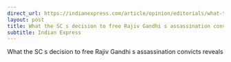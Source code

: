 ```yaml
---
direct_url: https://indianexpress.com/article/opinion/editorials/what-the-sc-decision-to-free-rajiv-gandhis-assassination-convicts-reveals-8266519/
layout: post
title: What the SC s decision to free Rajiv Gandhi s assassination convicts reveals
subtitle: Indian Express
---
```


What the SC s decision to free Rajiv Gandhi s assassination convicts reveals